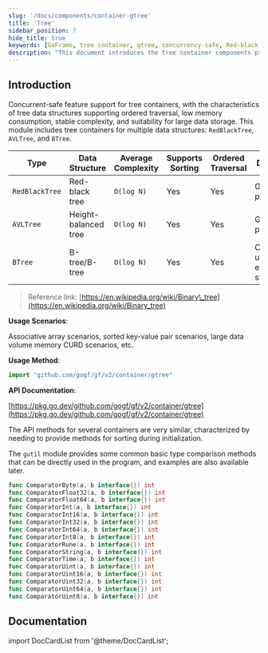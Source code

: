 ```yaml
---
slug: '/docs/components/container-gtree'
title: 'Tree'
sidebar_position: 7
hide_title: true
keywords: [GoFrame, tree container, gtree, concurrency-safe, Red-black tree, AVL tree, BTree, sorting, big data processing, data structure]
description: "This document introduces the tree container components provided by the GoFrame framework, including data structures such as RedBlackTree, AVLTree, and BTree. Tree containers support concurrency safety and ordered traversal, making them suitable for large data storage needs. With the GoFrame framework, developers can efficiently implement scenarios such as associative arrays, sorted key-value pairs, and large data volume memory CURD."
---
```


## Introduction

Concurrent-safe feature support for tree containers, with the characteristics of tree data structures supporting ordered traversal, low memory consumption, stable complexity, and suitability for large data storage. This module includes tree containers for multiple data structures: `RedBlackTree`, `AVLTree`, and `BTree`.

| Type | Data Structure | Average Complexity | Supports Sorting | Ordered Traversal | Description |
| --- | --- | --- | --- | --- | --- |
| `RedBlackTree` | Red-black tree | `O(log N)` | Yes | Yes | Good write performance |
| `AVLTree` | Height-balanced tree | `O(log N)` | Yes | Yes | Good search performance |
| `BTree` | B-tree/B-tree | `O(log N)` | Yes | Yes | Commonly used for external storage |

> Reference link: [https://en.wikipedia.org/wiki/Binary\_tree](https://en.wikipedia.org/wiki/Binary_tree)

**Usage Scenarios**:

Associative array scenarios, sorted key-value pair scenarios, large data volume memory CURD scenarios, etc.

**Usage Method**:

```go
import "github.com/gogf/gf/v2/container/gtree"
```

**API Documentation**:

[https://pkg.go.dev/github.com/gogf/gf/v2/container/gtree](https://pkg.go.dev/github.com/gogf/gf/v2/container/gtree)

The API methods for several containers are very similar, characterized by needing to provide methods for sorting during initialization.

The `gutil` module provides some common basic type comparison methods that can be directly used in the program, and examples are also available later.

```go
func ComparatorByte(a, b interface{}) int
func ComparatorFloat32(a, b interface{}) int
func ComparatorFloat64(a, b interface{}) int
func ComparatorInt(a, b interface{}) int
func ComparatorInt16(a, b interface{}) int
func ComparatorInt32(a, b interface{}) int
func ComparatorInt64(a, b interface{}) int
func ComparatorInt8(a, b interface{}) int
func ComparatorRune(a, b interface{}) int
func ComparatorString(a, b interface{}) int
func ComparatorTime(a, b interface{}) int
func ComparatorUint(a, b interface{}) int
func ComparatorUint16(a, b interface{}) int
func ComparatorUint32(a, b interface{}) int
func ComparatorUint64(a, b interface{}) int
func ComparatorUint8(a, b interface{}) int
```

## Documentation
import DocCardList from '@theme/DocCardList';

<DocCardList />